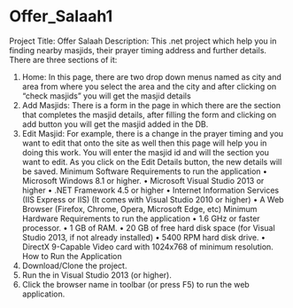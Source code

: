 # Offer_Salaah1
Project Title:
Offer Salaah
Description:
This .net project which help you in finding nearby masjids, their prayer timing address and further details.
There are three sections of it:
1.	Home:  In this page, there are two drop down menus named as city and area from where you select the area and the city and after clicking on “check masjids” you will get the masjid details
2.	Add Masjids: There is a form in the page in which there are the section that completes the  masjid details, after filling the form and clicking on add button you will get the masjid added in the DB. 
3.	Edit Masjid: For example, there is a change in the prayer timing and you want to  edit that onto the site as well then this page will help you in doing this work. You will enter the masjid id and will the section you want to edit. As you click on the Edit Details button, the new details will be saved.
     Minimum Software Requirements to run the application
•	Microsoft Windows 8.1 or higher.
•	Microsoft Visual Studio 2013 or higher
•	.NET Framework 4.5 or higher
•	Internet Information Services (IIS Express or IIS) (It comes with Visual Studio 2010 or higher)
•	A Web Browser (Firefox, Chrome, Opera, Microsoft Edge, etc)
Minimum Hardware Requirements to run the application
•	1.6 GHz or faster processor.
•	1 GB of RAM.
•	20 GB of free hard disk space (for Visual Studio 2013, if not already installed)
•	5400 RPM hard disk drive.
•	DirectX 9-Capable Video card with 1024x768 of minimum resolution.
How to Run the Application
1.	Download/Clone the project. 
2.	Run the in Visual Studio 2013 (or higher).
3.	Click the browser name in toolbar (or press F5) to run the web application.

